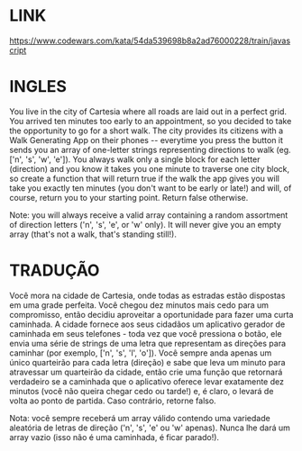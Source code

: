 # LINK

https://www.codewars.com/kata/54da539698b8a2ad76000228/train/javascript

# INGLES

You live in the city of Cartesia where all roads are laid out in a perfect grid. You arrived ten minutes too early to an appointment, so you decided to take the opportunity to go for a short walk. The city provides its citizens with a Walk Generating App on their phones -- everytime you press the button it sends you an array of one-letter strings representing directions to walk (eg. ['n', 's', 'w', 'e']). You always walk only a single block for each letter (direction) and you know it takes you one minute to traverse one city block, so create a function that will return true if the walk the app gives you will take you exactly ten minutes (you don't want to be early or late!) and will, of course, return you to your starting point. Return false otherwise.

Note: you will always receive a valid array containing a random assortment of direction letters ('n', 's', 'e', or 'w' only). It will never give you an empty array (that's not a walk, that's standing still!).

# TRADUÇÃO

Você mora na cidade de Cartesia, onde todas as estradas estão dispostas em uma grade perfeita. Você chegou dez minutos mais cedo para um compromisso, então decidiu aproveitar a oportunidade para fazer uma curta caminhada. A cidade fornece aos seus cidadãos um aplicativo gerador de caminhada em seus telefones - toda vez que você pressiona o botão, ele envia uma série de strings de uma letra que representam as direções para caminhar (por exemplo, ['n', 's', 'l', 'o']). Você sempre anda apenas um único quarteirão para cada letra (direção) e sabe que leva um minuto para atravessar um quarteirão da cidade, então crie uma função que retornará verdadeiro se a caminhada que o aplicativo oferece levar exatamente dez minutos (você não queira chegar cedo ou tarde!) e, é claro, o levará de volta ao ponto de partida. Caso contrário, retorne falso.

Nota: você sempre receberá um array válido contendo uma variedade aleatória de letras de direção ('n', 's', 'e' ou 'w' apenas). Nunca lhe dará um array vazio (isso não é uma caminhada, é ficar parado!).


